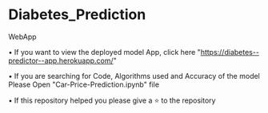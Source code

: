 # Diabetes_Prediction

WebApp

• If you want to view the deployed model App, click here "https://diabetes--predictor--app.herokuapp.com/"

• If you are searching for Code, Algorithms used and Accuracy of the model Please Open "Car-Price-Prediction.ipynb" file

• If this repository helped you please give a ⭐ to the repository
